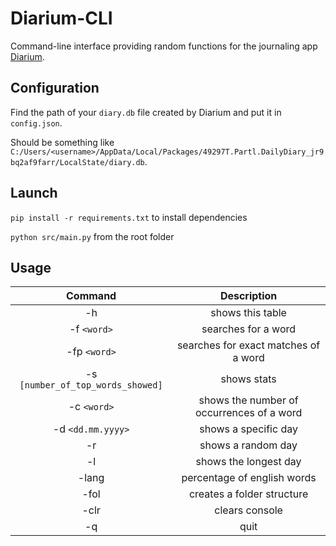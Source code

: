 # Diarium-CLI
Command-line interface providing random functions for the journaling app [Diarium](https://timopartl.com/).
## Configuration
Find the path of your `diary.db` file created by Diarium and put it in `config.json`.

Should be something like `C:/Users/<username>/AppData/Local/Packages/49297T.Partl.DailyDiary_jr9bq2af9farr/LocalState/diary.db`.

## Launch
`pip install -r requirements.txt` to install dependencies

`python src/main.py` from the root folder

## Usage
| Command | Description |
| :------: | :-------------------: |
| -h | shows this table
| -f `<word>` | searches for a word
| -fp `<word>` | searches for exact matches of a word
| -s `[number_of_top_words_showed]` | shows stats
| -c `<word>` | shows the number of occurrences of a word
| -d `<dd.mm.yyyy>` | shows a specific day
| -r | shows a random day
| -l | shows the longest day
| -lang | percentage of english words
| -fol | creates a folder structure
| -clr | clears console
| -q | quit